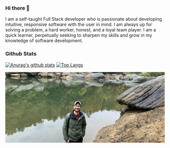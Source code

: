 ### Hi there 👋

I am a self-taught Full Stack developer who is passionate about developing intuitive, responsive software with the user in mind. I am always up for solving a problem, a hard worker, honest, and a loyal team player. I am a quick learner, perpetually seeking to sharpen my skills and grow in my knowledge of software development.

### Github Stats

[![Anurag's github stats](https://github-readme-stats.vercel.app/api?username=Joshua-Lucas)](https://github.com/anuraghazra/github-readme-stats)
[![Top Langs](https://github-readme-stats.vercel.app/api/top-langs/?username=Joshua-Lucas&layout=compact)](https://github.com/anuraghazra/github-readme-stats)


![Banner Image of Me](me.jpeg)

<!--
**Joshua-Lucas/Joshua-Lucas** is a ✨ _special_ ✨ repository because its `README.md` (this file) appears on your GitHub profile.

Here are some ideas to get you started:

- 🔭 I’m currently working on ...
- 🌱 I’m currently learning ...
- 👯 I’m looking to collaborate on ...
- 🤔 I’m looking for help with ...
- 💬 Ask me about ...
- 📫 How to reach me: ...
- 😄 Pronouns: ...
- ⚡ Fun fact: ...
-->
